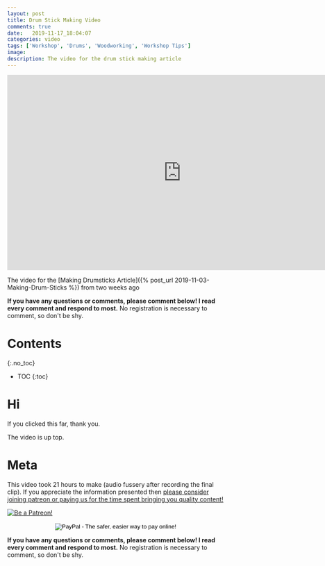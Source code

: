 ```yaml
---
layout: post
title: Drum Stick Making Video
comments: true
date:   2019-11-17_18:04:07 
categories: video
tags: ['Workshop', 'Drums', 'Woodworking', 'Workshop Tips']
image:
description: The video for the drum stick making article
---
```


<iframe width="800" height="450" src="https://www.youtube.com/embed/VjZGIc9qMV4" frameborder="0" allow="accelerometer; autoplay; encrypted-media; gyroscope; picture-in-picture" allowfullscreen></iframe>

The video for the [Making Drumsticks Article]({% post_url 2019-11-03-Making-Drum-Sticks %}) from two weeks ago

<!--more-->

**If you have any questions or comments, please comment below! I read every comment and respond to most.** No registration is necessary to comment, so don't be shy.

# Contents
{:.no_toc}
* TOC
{:toc}

# Hi

If you clicked this far, thank you.

The video is up top.

# Meta

This video took 21 hours to make (audio fussery after recording the final clip). If you appreciate the information presented then <a href="/DonateNow/">please consider joining patreon or paying us for the time spent bringing you quality content!</a>

<a href="https://www.patreon.com/bePatron?u=7465992"> <img class="patreon-button" src="/assets/Patreon.png" alt="Be a Patreon!"></a>

<form style="text-align: center;" action="https://www.paypal.com/cgi-bin/webscr" method="post" target="_top">
<input type="hidden" name="cmd" value="_s-xclick">
<input type="hidden" name="hosted_button_id" value="BR247JAZBTUJJ">
<input type="image" src="https://www.paypalobjects.com/en_US/i/btn/btn_donateCC_LG.gif" border="0" name="submit" alt="PayPal - The safer, easier way to pay online!">
<img alt="" border="0" src="https://www.paypalobjects.com/en_US/i/scr/pixel.gif" width="1" height="1">
</form>

**If you have any questions or comments, please comment below! I read every comment and respond to most.** No registration is necessary to comment, so don't be shy.

